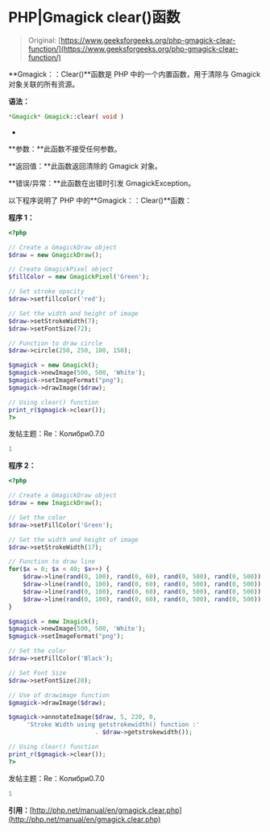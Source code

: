 # PHP|Gmagick clear()函数

> Original: [https://www.geeksforgeeks.org/php-gmagick-clear-function/](https://www.geeksforgeeks.org/php-gmagick-clear-function/)

**Gmagick：：Clear()**函数是 PHP 中的一个内置函数，用于清除与 Gmagick 对象关联的所有资源。

**语法：**

```php
*Gmagick* Gmagick::clear( void )
```

*
**参数：**此函数不接受任何参数。

**返回值：**此函数返回清除的 Gmagick 对象。

**错误/异常：**此函数在出错时引发 GmagickException。

以下程序说明了 PHP 中的**Gmagick：：Clear()**函数：

**程序 1：**

```php
<?php 

// Create a GmagickDraw object 
$draw = new GmagickDraw(); 

// Create GmagickPixel object 
$fillColor = new GmagickPixel('Green'); 

// Set stroke opacity
$draw->setfillcolor('red');

// Set the width and height of image 
$draw->setStrokeWidth(7); 
$draw->setFontSize(72); 

// Function to draw circle  
$draw->circle(250, 250, 100, 150); 

$gmagick = new Gmagick(); 
$gmagick->newImage(500, 500, 'White'); 
$gmagick->setImageFormat("png"); 
$gmagick->drawImage($draw); 

// Using clear() function
print_r($gmagick->clear());
?> 
```

发帖主题：Re：Колибри0.7.0

```php
1
```

**程序 2：**

```php
<?php 

// Create a GmagickDraw object 
$draw = new ImagickDraw();  

// Set the color
$draw->setFillColor('Green'); 

// Set the width and height of image 
$draw->setStrokeWidth(17); 

// Function to draw line
for($x = 0; $x < 40; $x++) {
    $draw->line(rand(0, 100), rand(0, 60), rand(0, 500), rand(0, 500));
    $draw->line(rand(0, 100), rand(0, 60), rand(0, 500), rand(0, 500));
    $draw->line(rand(0, 100), rand(0, 60), rand(0, 500), rand(0, 500));
    $draw->line(rand(0, 100), rand(0, 60), rand(0, 500), rand(0, 500));
}

$gmagick = new Imagick(); 
$gmagick->newImage(500, 500, 'White'); 
$gmagick->setImageFormat("png"); 

// Set the color
$draw->setFillColor('Black'); 

// Set Font Size
$draw->setFontSize(20); 

// Use of drawimage function
$gmagick->drawImage($draw); 

$gmagick->annotateImage($draw, 5, 220, 0, 
     'Stroke Width using getstrokewidth() function :'
                        . $draw->getstrokewidth());

// Using clear() function
print_r($gmagick->clear());
?> 
```

发帖主题：Re：Колибри0.7.0

```php
1
```

**引用：**[http://php.net/manual/en/gmagick.clear.php](http://php.net/manual/en/gmagick.clear.php)